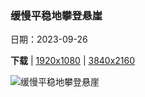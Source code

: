 ### 缓慢平稳地攀登悬崖

日期：2023-09-26

**下载**  |  [1920x1080](https://cn.bing.com/th?id=OHR.CapriKrupp_ZH-CN6893334288_1920x1080.jpg)  |  [3840x2160](https://cn.bing.com/th?id=OHR.CapriKrupp_ZH-CN6893334288_UHD.jpg)

![缓慢平稳地攀登悬崖](https://cn.bing.com/th?id=OHR.CapriKrupp_ZH-CN6893334288_1920x1080.jpg "克虏伯路，卡普里岛，意大利 (© Mikolaj Niemczewski/Shutterstock)")

